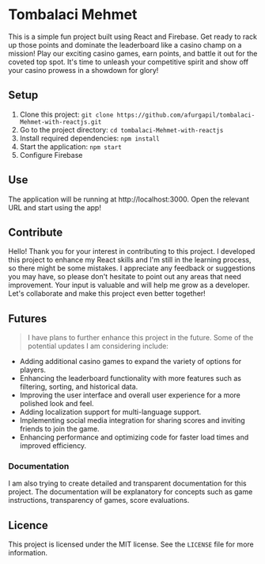 # Tombalaci Mehmet

This is a simple fun project built using React and Firebase.
Get ready to rack up those points and dominate the leaderboard like a casino champ on a mission! Play our exciting casino games, earn points, and battle it out for the coveted top spot. It's time to unleash your competitive spirit and show off your casino prowess in a showdown for glory!

## Setup

1. Clone this project: `git clone https://github.com/afurgapil/tombalaci-Mehmet-with-reactjs.git`
2. Go to the project directory: `cd tombalaci-Mehmet-with-reactjs`
3. Install required dependencies: `npm install`
4. Start the application: `npm start`
5. Configure Firebase

## Use

The application will be running at http://localhost:3000. Open the relevant URL and start using the app!

## Contribute

Hello! Thank you for your interest in contributing to this project. I developed this project to enhance my React skills and I'm still in the learning process, so there might be some mistakes. I appreciate any feedback or suggestions you may have, so please don't hesitate to point out any areas that need improvement. Your input is valuable and will help me grow as a developer. Let's collaborate and make this project even better together!

## Futures

> I have plans to further enhance this project in the future. Some of the potential updates I am considering include:

- Adding additional casino games to expand the variety of options for players.
- Enhancing the leaderboard functionality with more features such as filtering, sorting, and historical data.
- Improving the user interface and overall user experience for a more polished look and feel.
- Adding localization support for multi-language support.
- Implementing social media integration for sharing scores and inviting friends to join the game.
- Enhancing performance and optimizing code for faster load times and improved efficiency.

### Documentation

I am also trying to create detailed and transparent documentation for this project. The documentation will be explanatory for concepts such as game instructions, transparency of games, score evaluations.

## Licence

This project is licensed under the MIT license. See the `LICENSE` file for more information.
